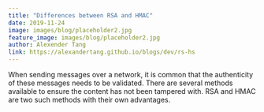 ```yaml
---
title: "Differences between RSA and HMAC"
date: 2019-11-24
image: images/blog/placeholder2.jpg
feature_image: images/blog/placeholder2.jpg
author: Alexender Tang
link: https://alexandertang.github.io/blogs/dev/rs-hs
---
```

When sending messages over a network, it is common that the authenticity of these messages needs to be validated. There are several methods available to ensure the content has not been tampered with. RSA and HMAC are two such methods with their own advantages.
